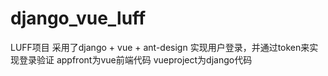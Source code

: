 # django_vue_luff
LUFF项目
采用了django + vue + ant-design 实现用户登录，并通过token来实现登录验证
appfront为vue前端代码 vueproject为django代码
